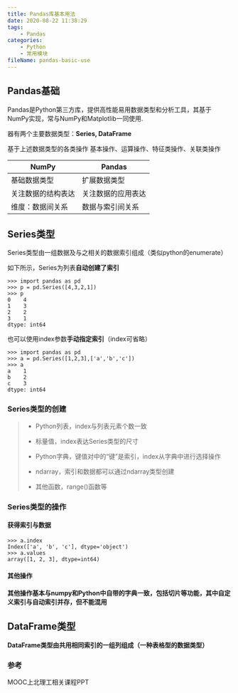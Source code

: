 ```yaml
---
title: Pandas库基本用法
date: 2020-08-22 11:38:29
tags:
	- Pandas
categories:
	- Python
	- 常用模块
fileName: pandas-basic-use
---
```


## Pandas基础

Pandas是Python第三方库，提供高性能易用数据类型和分析工具，其基于NumPy实现，常与NumPy和Matplotlib一同使用.

器有两个主要数据类型：**Series, DataFrame**

基于上述数据类型的各类操作
基本操作、运算操作、特征类操作、关联类操作

| NumPy              | Pandas             |
| ------------------ | ------------------ |
| 基础数据类型       | 扩展数据类型       |
| 关注数据的结构表达 | 关注数据的应用表达 |
| 维度：数据间关系   | 数据与索引间关系   |



## Series类型

Series类型由一组数据及与之相关的数据索引组成（类似python的enumerate）

如下所示，Series为列表**自动创建了索引**

```
>>> import pandas as pd
>>> p = pd.Series([4,3,2,1])
>>> p
0    4
1    3
2    2
3    1
dtype: int64
```

也可以使用index参数**手动指定索引**（index可省略）

```
>>> import pandas as pd
>>> a = pd.Series([1,2,3],['a','b','c'])
>>> a
a    1
b    2
c    3
dtype: int64
```

### Series类型的创建

> * Python列表，index与列表元素个数一致
>
> * 标量值，index表达Series类型的尺寸
> * Python字典，键值对中的“键”是索引，index从字典中进行选择操作
> * ndarray，索引和数据都可以通过ndarray类型创建
>
> * 其他函数，range()函数等

### Series类型的操作

#### 获得索引与数据

```
>>> a.index
Index(['a', 'b', 'c'], dtype='object')
>>> a.values
array([1, 2, 3], dtype=int64)
```

#### 其他操作

**其他操作基本与numpy和Python中自带的字典一致，包括切片等功能，其中自定义索引与自动索引并存，但不能混用**



## DataFrame类型

**DataFrame类型由共用相同索引的一组列组成（一种表格型的数据类型）**







### 参考

MOOC上北理工相关课程PPT
